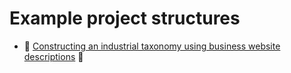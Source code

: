 # Example project structures

-   :construction: [Constructing an industrial taxonomy using business website descriptions](industrial_taxonomy.md) :construction:
